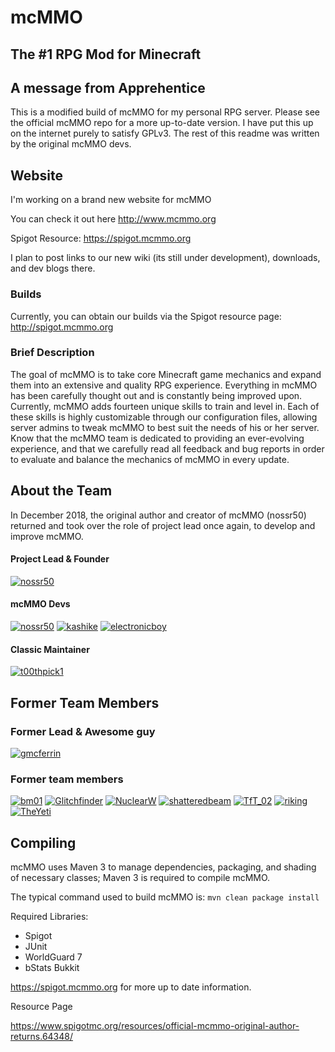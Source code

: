 # mcMMO
## The #1 RPG Mod for Minecraft

## A message from Apprehentice
This is a modified build of mcMMO for my personal RPG server. Please see the 
official mcMMO repo for a more up-to-date version. I have put this up on the 
internet purely to satisfy GPLv3. The rest of this readme was written by 
the original mcMMO devs.

## Website
I'm working on a brand new website for mcMMO

You can check it out here http://www.mcmmo.org

Spigot Resource: https://spigot.mcmmo.org

I plan to post links to our new wiki (its still under development), downloads, and dev blogs there.

### Builds
Currently, you can obtain our builds via the Spigot resource page: http://spigot.mcmmo.org

### Brief Description
The goal of mcMMO is to take core Minecraft game mechanics and expand them into an extensive and quality RPG experience. Everything in mcMMO has been carefully thought out and is constantly being improved upon. Currently, mcMMO adds fourteen unique skills to train and level in. Each of these skills is highly customizable through our configuration files, allowing server admins to tweak mcMMO to best suit the needs of his or her server. Know that the mcMMO team is dedicated to providing an ever-evolving experience, and that we carefully read all feedback and bug reports in order to evaluate and balance the mechanics of mcMMO in every update.

## About the Team
In December 2018, the original author and creator of mcMMO (nossr50) returned and took over the role of project lead once again, to develop and improve mcMMO.
#### Project Lead & Founder
[![nossr50](http://www.gravatar.com/avatar/f2ee41eedfd645fb4a3a2c8f6cb1b18c.png)](https://github.com/nossr50)

#### mcMMO Devs
[![nossr50](http://www.gravatar.com/avatar/f2ee41eedfd645fb4a3a2c8f6cb1b18c.png)](https://github.com/nossr50)
[![kashike](https://secure.gravatar.com/avatar/b5e86d6d443b957fd5cdee55501f3799.png)](https://github.com/kashike)
[![electronicboy](https://secure.gravatar.com/avatar/44759c38d311ce09596de6a2d5b88036.png)](https://github.com/electronicboy)

#### Classic Maintainer
[![t00thpick1](http://www.gravatar.com/avatar/ee23c7794a0c40120c3474287c7bce06.png)](https://github.com/t00thpick1)

## Former Team Members

### Former Lead & Awesome guy
[![gmcferrin](http://www.gravatar.com/avatar/b64c52daf25d206b27650788b5813b7b.png)](https://github.com/gmcferrin)

### Former team members
[![bm01](http://www.gravatar.com/avatar/ec8146f5358177f12e9a252271bbc391.png)](https://github.com/bm01)
[![Glitchfinder](http://www.gravatar.com/avatar/5aa4cce22f72ae9c002ecec30f061d00.png)](https://github.com/Glitchfinder)
[![NuclearW](http://www.gravatar.com/avatar/90926bdcf1c8a75918df5ea5fa801ce6.png)](https://github.com/NuclearW)
[![shatteredbeam](http://www.gravatar.com/avatar/cad3b5d7d39cf5387afb87f494389610.png)](https://github.com/shatteredbeam)
[![TfT_02](http://www.gravatar.com/avatar/b8914f9970e1f6ffd5281ce4770e20a7.png)](https://github.com/TfT-02)
[![riking](https://1.gravatar.com/avatar/aca9f37e569ac3a63929920035a91ba4.png)](https://github.com/riking)
[![TheYeti](https://i.imgur.com/tzFrxdo.png)](https://github.com/TheYeti)

## Compiling

mcMMO uses Maven 3 to manage dependencies, packaging, and shading of necessary classes; Maven 3 is required to compile mcMMO.

The typical command used to build mcMMO is: `mvn clean package install`

Required Libraries:
* Spigot
* JUnit
* WorldGuard 7
* bStats Bukkit

https://spigot.mcmmo.org for more up to date information.

Resource Page

https://www.spigotmc.org/resources/official-mcmmo-original-author-returns.64348/ 
